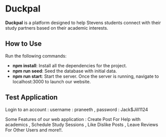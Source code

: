 # Duckpal

**Duckpal** is a platform designed to help Stevens students connect with their study partners based on their academic interests.

## How to Use
Run the following commands:
- **npm install**: Install all the dependencies for the project.
- **npm run seed**: Seed the database with initial data.
- **npm run start**: Start the server.
Once the server is running, navigate to localhost:3000 to launch our website.

## Test Application

Login to an account : username : praneeth , password  : Jack$Jill1124

Some Features of our web application :  Create Post For Help with academics , Schedule Study Sessions , Like Dislike Posts  , Leave Reviews For Other Users and more!!.
